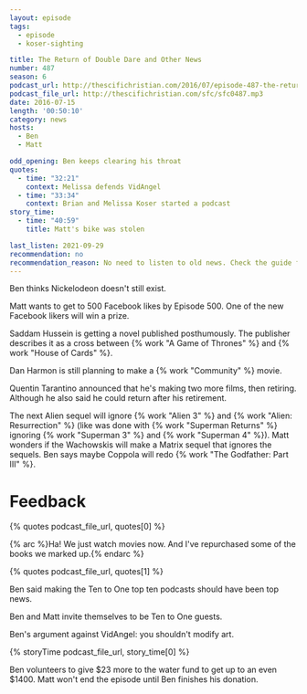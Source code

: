 ```yaml
---
layout: episode
tags:
  - episode
  - koser-sighting

title: The Return of Double Dare and Other News
number: 487
season: 6
podcast_url: http://thescifichristian.com/2016/07/episode-487-the-return-of-double-dare-and-other-news/
podcast_file_url: http://thescifichristian.com/sfc/sfc0487.mp3
date: 2016-07-15
length: '00:50:10'
category: news
hosts:
  - Ben
  - Matt

odd_opening: Ben keeps clearing his throat
quotes:
  - time: "32:21"
    context: Melissa defends VidAngel
  - time: "33:34"
    context: Brian and Melissa Koser started a podcast
story_time:
  - time: "40:59"
    title: Matt's bike was stolen

last_listen: 2021-09-29
recommendation: no
recommendation_reason: No need to listen to old news. Check the guide for what's interesting in hindsight.
---
```


Ben thinks Nickelodeon doesn't still exist.

Matt wants to get to 500 Facebook likes by Episode 500. One of the new Facebook likers will win a prize.

Saddam Hussein is getting a novel published posthumously. The publisher describes it as a cross between {% work "A Game of Thrones" %} and {% work "House of Cards" %}.

Dan Harmon is still planning to make a {% work "Community" %} movie.

Quentin Tarantino announced that he's making two more films, then retiring. Although he also said he could return after his retirement.

The next Alien sequel will ignore {% work "Alien 3" %} and {% work "Alien: Resurrection" %} (like was done with {% work "Superman Returns" %} ignoring {% work "Superman 3" %} and {% work "Superman 4" %}). Matt wonders if the Wachowskis will make a Matrix sequel that ignores the sequels. Ben says maybe Coppola will redo {% work "The Godfather: Part III" %}.



# Feedback
{% quotes podcast_file_url, quotes[0] %}

{% arc %}Ha! We just watch movies now. And I've repurchased some of the books we marked up.{% endarc %}

{% quotes podcast_file_url, quotes[1] %}

Ben said making the Ten to One top ten podcasts should have been top news.

Ben and Matt invite themselves to be Ten to One guests.

Ben's argument against VidAngel: you shouldn't modify art.

{% storyTime podcast_file_url, story_time[0] %}

Ben volunteers to give $23 more to the water fund to get up to an even $1400. Matt won't end the episode until Ben finishes his donation.